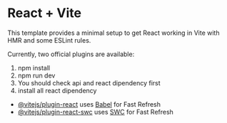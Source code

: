 # React + Vite

This template provides a minimal setup to get React working in Vite with HMR and some ESLint rules.

Currently, two official plugins are available:
 1. npm install
 2. npm run dev
 3. You should check api and react dipendency first
 4. install all react dipendency  
- [@vitejs/plugin-react](https://github.com/vitejs/vite-plugin-react/blob/main/packages/plugin-react/README.md) uses [Babel](https://babeljs.io/) for Fast Refresh
- [@vitejs/plugin-react-swc](https://github.com/vitejs/vite-plugin-react-swc) uses [SWC](https://swc.rs/) for Fast Refresh
